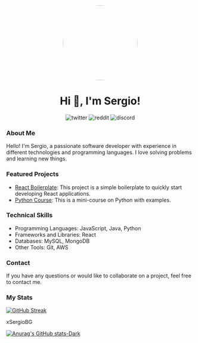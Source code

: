 <div id="header" align="center">
   <img src="https://media.giphy.com/media/v1.Y2lkPTc5MGI3NjExa3Zqd2c1bWc2Y3A4aDB0aGF0MHM3NjE5eHRtMnBqaXk4azQ3ODdqYiZlcD12MV9pbnRlcm5hbF9naWZfYnlfaWQmY3Q9Zw/kH6CqYiquZawmU1HI6/giphy.gif" width="200" style="border-radius: 50%;"/>
   <h1 align="center">Hi 👋, I'm Sergio!</h1>
</div>

<div id="badges" align="center">
   <img src="https://img.shields.io/badge/Twitter-xSergioBG-blue?logo=Twitter&link=https%3A%2F%2Ftwitter.com%2FxSergioBG" alt="twitter"/>
   <img src="https://img.shields.io/badge/Reddit-xSergioBG-orange?logo=reddit&link=https%3A%2F%2Fwww.reddit.com%2Fuser%2F_SergioBG_" alt="reddit"/>
   <img src="https://img.shields.io/badge/Discord-xSergioBG-5865F2?logo=Discord&link=https%3A%2F%2Fdiscordapp.com%2Fusers%2F177831728147202048" alt="discord"/>
</div>

### About Me

Hello! I'm Sergio, a passionate software developer with experience in different technologies and programming languages. I love solving problems and learning new things.

### Featured Projects
- [React Boilerplate](https://github.com/xSergioBG/REACT-PERSONAL-BOILERPLATE): This project is a simple boilerplate to quickly start developing React applications.
- [Python Course](https://github.com/xSergioBG/python-guide): This is a mini-course on Python with examples.

### Technical Skills
- Programming Languages: JavaScript, Java, Python
- Frameworks and Libraries: React
- Databases: MySQL, MongoDB
- Other Tools: Git, AWS

### Contact
If you have any questions or would like to collaborate on a project, feel free to contact me.

### My Stats
[![GitHub Streak](https://github-readme-streak-stats.herokuapp.com?user=xSergioBG&theme=dark)](https://git.io/streak-stats)

xSergioBG

[![Anurag's GitHub stats-Dark](https://github-readme-stats.vercel.app/api?username=anuraghazra&show_icons=true&theme=dark#gh-dark-mode-only)](https://github.com/anuraghazra/github-readme-stats#gh-dark-mode-only)


